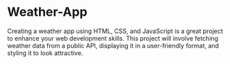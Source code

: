 # Weather-App
Creating a weather app using HTML, CSS, and JavaScript is a great project to enhance your web development skills. This project will involve fetching weather data from a public API, displaying it in a user-friendly format, and styling it to look attractive.
